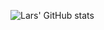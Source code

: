 
![Lars' GitHub stats](https://github-readme-stats.vercel.app/api?username=larssieboy18&show_icons=true&theme=dark) 


<!--
**larssieboy18/larssieboy18** is a ✨ _special_ ✨ repository because its `README.md` (this file) appears on your GitHub profile.

Here are some ideas to get you started:

- 🔭 I’m currently working on ...
- 🌱 I’m currently learning ...
- 👯 I’m looking to collaborate on ...
- 🤔 I’m looking for help with ...
- 💬 Ask me about ...
- 📫 How to reach me: ...
- 😄 Pronouns: ...
- ⚡ Fun fact: ...

[![Top Langs](https://github-readme-stats.vercel.app/api/top-langs/?username=larssieboy18&layout=compact&theme=dark)](https://github.com/anuraghazra/github-readme-stats)

[![GitHub Streak](https://github-readme-streak-stats.herokuapp.com/?user=larssieboy18&theme=dark)](https://git.io/streak-stats)

-->
